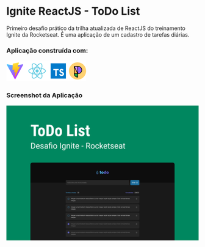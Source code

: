 # Ignite ReactJS - ToDo List
Primeiro desafio prático da trilha atualizada de ReactJS do treinamento Ignite da Rocketseat.
É uma aplicação de um cadastro de tarefas diárias.
### Aplicação construída com:
<div>
  <img src="/public/techs.png" title="Vite | ReactJS | TypeScript | Phosphor Icons" />
</div>

### Screenshot da Aplicação
![Ignite ToDo List](/public/screenshot.png "Ignite ToDo List")
